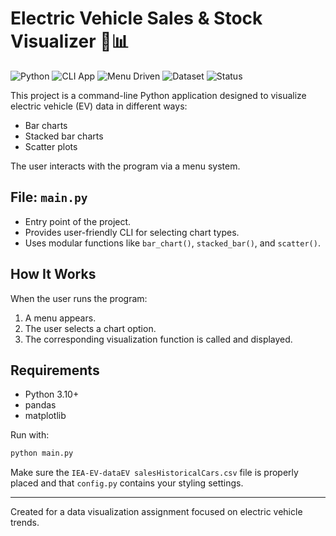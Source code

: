 # Electric Vehicle Sales & Stock Visualizer 🚗📊


![Python](https://img.shields.io/badge/Python-3.11-blue?logo=python)
![CLI App](https://img.shields.io/badge/CLI%20App-Interactive-lightgrey)
![Menu Driven](https://img.shields.io/badge/Navigation-Menu%20Based-blue)
![Dataset](https://img.shields.io/badge/Data-CSV-orange)
![Status](https://img.shields.io/badge/Status-Ready-green)

This project is a command-line Python application designed to visualize electric vehicle (EV) data in different ways:

* Bar charts
* Stacked bar charts
* Scatter plots

The user interacts with the program via a menu system.

## File: `main.py`

* Entry point of the project.
* Provides user-friendly CLI for selecting chart types.
* Uses modular functions like `bar_chart()`, `stacked_bar()`, and `scatter()`.

## How It Works

When the user runs the program:

1. A menu appears.
2. The user selects a chart option.
3. The corresponding visualization function is called and displayed.

## Requirements

* Python 3.10+
* pandas
* matplotlib

Run with:

```bash
python main.py
```

Make sure the `IEA-EV-dataEV salesHistoricalCars.csv` file is properly placed and that `config.py` contains your styling settings.

---

Created for a data visualization assignment focused on electric vehicle trends.
